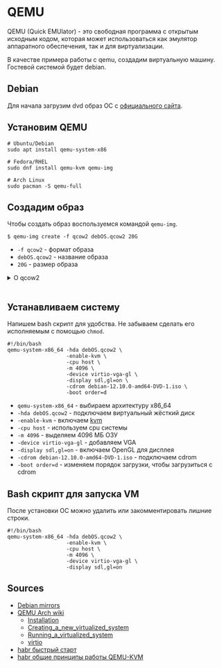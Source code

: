 # QEMU

QEMU (Quick EMUlator) - это свободная программа с открытым исходным кодом, которая может использоваться как эмулятор аппаратного обеспечения, так и для виртуализации.

В качестве примера работы с qemu, создадим виртуальную машину. Гостевой системой будет debian.

## Debian

Для начала загрузим dvd образ ОС с [официального сайта](https://www.debian.org/).

## Установим QEMU

```
# Ubuntu/Debian
sudo apt install qemu-system-x86

# Fedora/RHEL
sudo dnf install qemu-kvm qemu-img

# Arch Linux
sudo pacman -S qemu-full
```

## Создадим образ

Чтобы создать образ воспользуемся командой `qemu-img`.

`$ qemu-img create -f qcow2 debOS.qcow2 20G`

- `-f qcow2` - формат образа
- `debOS.qcow2` - название образа
- `20G` - размер образа
<details>
<summary>О qcow2</summary><br>
qcow2 - формат, который выделяет место под файл образа только тогда, когда гостевая операционная система фактически записывает данные в эти секторы своего виртуального жесткого диска. Гостевой ОС образ видится полного размера, хотя реально на хост-системе он может занимать очень небольшой объем пространства. Этот формат образа также поддерживает функциональность создания снимков состояния (snapshots) QEMU. Однако использование этого формата вместо raw может негативно сказаться на производительности.
</details><br>


## Устанавливаем систему

Напишем bash скрипт для удобства. Не забываем сделать его исполняемым с помощью `chmod`.

```
#!/bin/bash
qemu-system-x86_64 -hda debOS.qcow2 \
                   -enable-kvm \
                   -cpu host \
                   -m 4096 \
                   -device virtio-vga-gl \
                   -display sdl,gl=on \
                   -cdrom debian-12.10.0-amd64-DVD-1.iso \
                   -boot order=d
```

- `qemu-system-x86_64` - выбираем архитектуру x86_64
- `-hda debOS.qcow2` - подключаем виртуальный жёсткий диск
- `-enable-kvm` - включаем [kvm](https://habr.com/ru/articles/466549/)
- `-cpu host` - используем cpu системы
- `-m 4096` - выделяем 4096 МБ ОЗУ
- `-device virtio-vga-gl` - добавляем VGA
- `-display sdl,gl=on` - включаем OpenGL для дисплея
- `-cdrom debian-12.10.0-amd64-DVD-1.iso` - подключаем cdrom
- `-boot order=d` - изменяем порядок загрузки, чтобы загрузиться с cdrom

## Bash скрипт для запуска VM

После установки ОС можно удалить или закомментировать лишние строки.

```
#!/bin/bash
qemu-system-x86_64 -hda debOS.qcow2 \
                   -enable-kvm \
                   -cpu host \
                   -m 4096 \
                   -device virtio-vga-gl \
                   -display sdl,gl=on
```

## Sources

- [Debian mirrors](https://www.debian.org/CD/http-ftp/)
- [QEMU Arch wiki](https://wiki.archlinux.org/title/QEMU)
    - [Installation](https://wiki.archlinux.org/title/QEMU#Installation)
    - [Creating_a_new_virtualized_system](https://wiki.archlinux.org/title/QEMU#Creating_a_new_virtualized_system)
    - [Running_a_virtualized_system](https://wiki.archlinux.org/title/QEMU#Running_a_virtualized_system)
    - [virtio](https://wiki.archlinux.org/title/QEMU#virtio)
- [habr быстрый старт](https://habr.com/ru/sandbox/244526/)
- [habr общие принципы работы QEMU-KVM](https://habr.com/ru/articles/466549/)